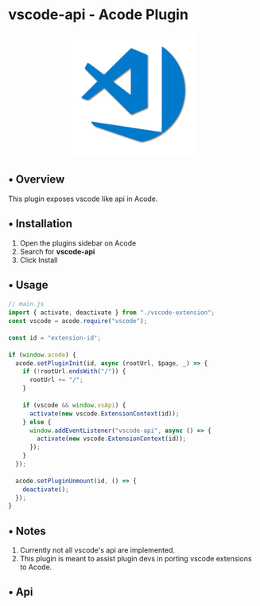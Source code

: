 # vscode-api - Acode Plugin

<p align="center">
  <img src='https://github.com/alMukaafih/acode-vscode-api/raw/HEAD/logo.png' alt='logo' width='250'>
</p>

## • Overview

This plugin exposes vscode like api in Acode.

## • Installation

1. Open the plugins sidebar on Acode
1. Search for **vscode-api**
1. Click Install

## • Usage

```js
// main.js
import { activate, deactivate } from "./vscode-extension";
const vscode = acode.require("vscode");

const id = "extension-id";

if (window.acode) {
  acode.setPluginInit(id, async (rootUrl, $page, _) => {
    if (!rootUrl.endsWith("/")) {
      rootUrl += "/";
    }

    if (vscode && window.vsApi) {
      activate(new vscode.ExtensionContext(id));
    } else {
      window.addEventListener("vscode-api", async () => {
        activate(new vscode.ExtensionContext(id));
      });
    }
  });

  acode.setPluginUnmount(id, () => {
    deactivate();
  });
}
```

## • Notes

1. Currently not all vscode's api are implemented.
2. This plugin is meant to assist plugin devs in porting vscode extensions to Acode.

## • Api
